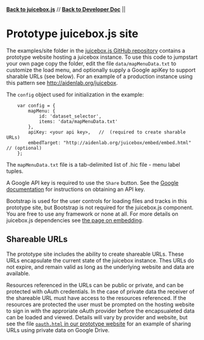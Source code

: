 [**Back to juicebox.js**](../) // [**Back to Developer Doc**](developers) || 

# Prototype juicebox.js site

The examples/site folder in the [juicebox.js GitHub repository](https://github.com/igvteam/juicebox.js) contains a prototype website hosting a juicebox instance.
To use this code to jumpstart your own page copy the folder, edit the file
`data/mapMenuData.txt` to customize the load menu, and optionally
supply a Google apiKey to support sharable URLs (see below).  For an example of a production instance using
this pattern see http://aidenlab.org/juicebox.

The `config` object used for initialization in the example:

        var config = {
            mapMenu: {
                id: 'dataset_selector',
                items: 'data/mapMenuData.txt'
            },
            apiKey: <your api key>,   //  (required to create sharable URLs)
            embedTarget: "http://aidenlab.org/juicebox/embed/embed.html"   // (optional)
        };

The `mapMenuData.txt` file is a tab-delimited list of .hic file - menu label tuples.

A Google API key is required to use the `Share` button.  See the [Google documentation](https://developers.google.com/url-shortener/v1/getting_started#APIKey) for instructions on obtaining an API key.

Bootstrap is used for the user controls for loading files and tracks in this prototype site, but Bootstrap is not required
for the juicebox.js component.  You are free to use any framework or none at all.   For more details on
juicebox.js dependencies see [the page on embedding](embedding).


## Shareable URLs

The prototype site includes the ability to create shareable URLs.  These URLs encapsulate the current state of the
juicebox instance.   Thes URLs do not expire, and remain valid as long as the underlying
website and data are available.

Resources referenced in the URLs can be public or private, and can be protected with
oAuth credentials.  In the case of private data the receiver of the shareable URL
must have access to the resources referenced.   If the resources are
protected the user must be prompted on the hosting website to sign in
with the approriate oAuth provider before the encapsualeted data can
be loaded and viewed.   Details will vary by provider and website, but see the file
[`oauth.html` in our prototype website](https://github.com/igvteam/juicebox.js/blob/master/examples/website/oAuth.html) 
for an example of sharing URLs using private data on Google Drive.




